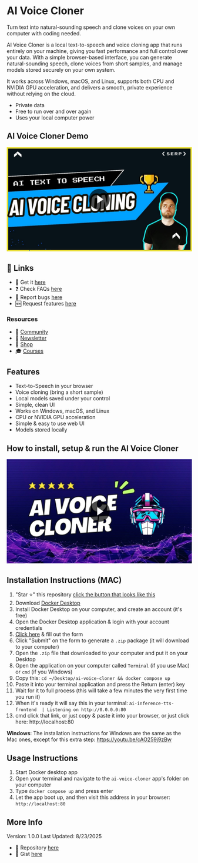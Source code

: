 # AI Voice Cloner

Turn text into natural-sounding speech and clone voices on your own computer with coding needed.

AI Voice Cloner is a local text-to-speech and voice cloning app that runs entirely on your machine, giving you fast performance and full control over your data. With a simple browser-based interface, you can generate natural-sounding speech, clone voices from short samples, and manage models stored securely on your own system. 

It works across Windows, macOS, and Linux, supports both CPU and NVIDIA GPU acceleration, and delivers a smooth, private experience without relying on the cloud.

- Private data
- Free to run over and over again
- Uses your local computer power


## AI Voice Cloner Demo

<a href="https://www.youtube.com/watch?v=-N_H8Aejhh4" target="_blank">
<img src="https://raw.githubusercontent.com/devinschumacher/uploads/refs/heads/main/images/can-you-really-clone-voices-this-easily-hyper-realistic-ai-voice-cloner-elevenlabs-alternative.jpg" width="700px">
</a>


## 🔗 Links

- 🎁 Get it [here](https://serp.ly/ai-voice-cloner)
- ❓ Check FAQs [here](https://github.com/orgs/serpapps/discussions/categories/faq)
- 🐛 Report bugs [here](https://github.com/serpapps/ai-voice-cloner/issues)
- 🆕 Request features [here](https://github.com/serpapps/ai-voice-cloner/issues)

### Resources

- 💬 [Community](https://serp.ly/@serp/community)
- 💌 [Newsletter](https://serp.ly/@serp/email)
- 🛒 [Shop](https://serp.ly/@serp/store)
- 🎓 [Courses](https://serp.ly/@serp/courses)

## Features

- Text-to-Speech in your browser
- Voice cloning (bring a short sample)
- Local models saved under your control
- Simple, clean UI
- Works on Windows, macOS, and Linux
- CPU or NVIDIA GPU acceleration
- Simple & easy to use web UI
- Models stored locally


## How to install, setup & run the AI Voice Cloner
<a href="https://www.youtube.com/watch?v=N9kgW3dSfDU" target="_blank">
<img src="https://raw.githubusercontent.com/devinschumacher/uploads/refs/heads/main/images/ai-voice-cloner-text-to-speech-app-desktop-app-runs-offline-super-realistic.jpg" width="700px">
</a>

## Installation Instructions (MAC)

1. "Star ⭐" this repository <a href="https://public-files.gumroad.com/fgqglcvq4v0u32yc0x0jvsllk4x6" target="_blank">click the button that looks like this</a>
2. Download [Docker Desktop](https://www.docker.com/products/docker-desktop/#:~:text=Download%20Docker%20Desktop)
3. Install Docker Desktop on your computer, and create an account (it's free)
4. Open the Docker Desktop application & login with your account credentials
5. <a href="https://serpapps.github.io/ai-voice-cloner/">Click here</a> & fill out the form
6. Click "Submit" on the form to generate a `.zip` package (it will download to your computer)
7. Open the `.zip` file that downloaded to your computer and put it on your Desktop
8. Open the application on your computer called `Terminal` (if you use Mac) or `cmd` (if you Windows)
9. Copy this: `cd ~/Desktop/ai-voice-cloner && docker compose up`
10. Paste it into your terminal application and press the Return (enter) key
11.  Wait for it to full process (this will take a few minutes the very first time you run it)
12. When it's ready it will say this in your terminal: `ai-inference-tts-frontend  | Listening on http://0.0.0.0:80` 
13. cmd click that link, or just copy & paste it into your browser, or just click here: http://localhost:80

**Windows**: The installation instructions for Windows are the same as the Mac ones, except for this extra step: https://youtu.be/cAO259j9zBw

## Usage Instructions

1. Start Docker desktop app
2. Open your terminal and navigate to the `ai-voice-cloner` app's folder on your computer
3. Type `docker compose up` and press enter
4. Let the app boot up, and then visit this address in your browser: `http://localhost:80`


## More Info

Version: 1.0.0
Last Updated: 8/23/2025

- 📁 Repository [here](https://github.com/serpapps/ai-voice-cloner/)
- 📝 Gist [here](https://gist.github.com/devinschumacher/9081c7a9a727c9aadf2b35e40783d8d3)

